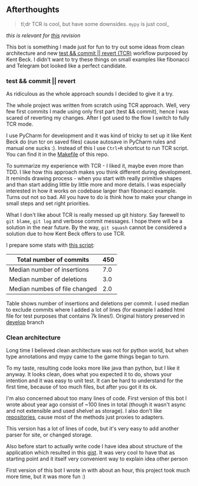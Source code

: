 ## Afterthoughts

> tl;dr TCR is cool, but have some downsides. `mypy` is just cool_

_this is relevant for [this](https://github.com/unmade/cyprety-rental-bot/releases/tag/1.0.0) revision_

This bot is something I made just for fun to try out some ideas from clean architecture
and new [test && commit || revert (TCR)]((https://medium.com/@kentbeck_7670/test-commit-revert-870bbd756864))
workflow purposed by Kent Beck. I didn't want to try these things on small examples like fibonacci
and Telegram bot looked like a perfect candidate.

### test && commit || revert

As ridiculous as the whole approach sounds I decided to give it a try.

The whole project was written from scratch using TCR approach. 
Well, very few first commits I made using only first part (test && commit), hence I was 
scared of reverting my changes. After I got used to the flow I switch to fully TCR mode.

I use PyCharm for development and it was kind of tricky to set up it like Kent Beck do (run tcr on saved files)
cause autosave in PyCharm rules and manual one sucks :). Instead of this I use `Ctrl+R` shortcut to run TCR script.
You can find it in the [Makefile](Makefile) of this repo.

To summarize my experience with TCR - I liked it, maybe even more than TDD. 
I like how this approach makes you think different during development. 
It reminds drawing process - when you start with really primitive shapes and 
than start adding little by little more and more details.
I was especially interested in how it works on codebase larger than fibonacci example. Turns out not so bad.
All you have to do is think how to make your change in small steps and set right priorities.

What I don't like about TCR is really messed up git history. Say farewell to `git blame`, `git log` and 
verbose commit messages. I hope there will be a solution in the near future. 
By the way, `git squash` cannot be considered a solution due to how Kent Beck offers to use TCR.

I prepare some stats with [this script](https://gist.github.com/unmade/ba9a9ce9d62ec3f957dcc9a87fe620b5):

| Total number of commits        | 450  |
|--------------------------------|------|
| Median number of insertions    | 7.0  |
| Median number of deletions     | 3.0  |
| Median numbes of file changed  | 2.0  |

Table shows number of insertions and deletions per commit. 
I used median to exclude commits where I added a lot of lines 
(for example I added html file for test purposes that contains 7k lines!).
Original history preserved in [develop](https://github.com/unmade/cyprety-rental-bot/tree/develop) branch

### Clean architecture

Long time I believed clean architecture was not for python world,
but when type annotations and mypy came to the game things began to turn.

To my taste, resulting code looks more like java than python, but I like it anyway.
It looks clean, does what you expected it to do, shows your intention and it was easy to unit test.
It can be hard to understand for the first time, because of too much files, but after you got it its ok. 

I'm also concerned about too many lines of code. First version of this bot I wrote about year ago
consist of ~100 lines in total (though it wasn't async and not extensible and used shelve! as storage).
I also don't like [repositories](app/repositories.py), cause most of the methods just proxies to adapters.

This version has a lot of lines of code, but it's very easy to add another parser for site, or changed storage.

Also before start to actually write code I have idea about structure of the application which resulted in
this [gist](https://gist.github.com/unmade/f7f3d2e57e14a2919c5522ecc8df1d63). 
It was very cool to have that as starting point and it itself very convenient way to explain idea other person

First version of this bot I wrote in with about an hour, this project took much more time, but it was more fun :)
